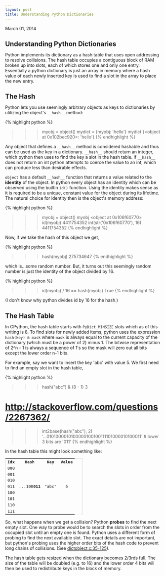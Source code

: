 ```yaml
---
layout: post
title: Understanding Python Dictionaries
---
```


<span class="meta">March 01, 2014</span>

<style>
h2.sectionTitle {
    margin-bottom: 10px;
}
#post ul {
    margin-left: 20px;
}
</style>

<h2 class="sectionTitle">Understanding Python Dictionaries</h2>

Python implements its dictionary as a hash table that uses open addressing to
resolve collisions.  The hash table occupies a contiguous block of RAM broken up
into slots, each of which stores one and only one entry.  Essentially a python
dictionary is just an array in memory where a hash value of each newly inserted key is
used to find a slot in the array to place the new entry.

<h2 class="sectionTitle">The Hash</h2>

Python lets you use seemingly arbitrary objects as keys to dictionaries by
utilizing the object's ``__hash__`` method:

{% highlight python %}
>>> myobj = object()
>>> mydict = {myobj: 'hello'}
>>> mydict
{<object at 0x102bec920>: 'hello'}
{% endhighlight %}

Any object that defines a ``__hash__`` method is considered hashable and thus
can be used as the key in a dictionary.  ``__hash__`` should return an integer,
which python then uses to find the key a slot in the hash table.
If ``__hash__`` does not return an int python attempts to coerce the value to
an int, which can produce less than desirable effects.

``object`` has a default ``__hash__`` function that returns a value
related to the __identity__ of the object.  In python every object has an identity
which can be observed using the builtin ``id()`` function.  Using the identity
makes sense as it is required to be a unique, constant value for the object during
its lifetime.  The natural choice for identity then is the object's
memory address:

{% highlight python %}
>>> myobj = object()
>>> myobj
<object at 0x106f60770>
>>> id(myobj)
4411754352
>>> int(str('0x106f60770'), 16)
4411754352
{% endhighlight %}

Now, if we take the hash of this object we get,

{% highlight python %}
>>> hash(myobj)
275734647
{% endhighlight %}

which is...some random number.  But, it turns out this seemingly random number is
just the identity of the object divided by 16.

{% highlight python %}
>>> id(myobj) / 16 == hash(myobj)
True
{% endhighlight %}

(I don't know why python divides id by 16 for the hash.)

<h2 class="sectionTitle">The Hash Table</h2>

In CPython, the hash table starts with ``PyDict_MINSIZE`` slots which
as of this writing is 8.  To find slots for newly added items, python uses the
expression ``hash(key) & mask`` where ``mask`` is always equal to the current capacity
of the dictionary (which must be a power of 2) minus 1.  The bitwise representation
of 2^n - 1 is always a sequence of 1's so the mask will zero out all bits except
the lower order n-1 bits.

For example, say we want to insert the key 'abc' with value 5.  We first need to find
an empty slot in the hash table,

{% highlight python %}
>>> hash("abc") & (8 - 1)
3
# http://stackoverflow.com/questions/2267362/
>>> int2base(hash("abc"), 2)
'...0101000010100000100100111101000010100011' # lower 3 bits are '011'
{% endhighlight %}

In the hash table this might look something like:

<table style="width:250px; font-family:monospace; border: 1px solid #ccc; text-align: center;">
    <tr>
        <th>Idx</th>
        <th>Hash</th>
        <th>Key</th>
        <th>Value</th>
    </tr>
    <tr>
        <td>000</td>
        <td></td>
        <td></td>
        <td></td>
    </tr>
    <tr>
        <td>001</td>
        <td></td>
        <td></td>
        <td></td>
    </tr>
    <tr>
        <td>010</td>
        <td></td>
        <td></td>
        <td></td>
    </tr>
    <tr>
        <td>011</td>
        <td>...100<b>011</b></td>
        <td>"abc"</td>
        <td>5</td>
    </tr>
    <tr>
        <td>100</td>
        <td></td>
        <td></td>
        <td></td>
    </tr>
    <tr>
        <td>101</td>
        <td></td>
        <td></td>
        <td></td>
    </tr>
    <tr>
        <td>110</td>
        <td></td>
        <td></td>
        <td></td>
    </tr>
    <tr>
        <td>111</td>
        <td></td>
        <td></td>
        <td></td>
    </tr>
</table>

So, what happens when we get a collision?  Python __probes__ to find the next
empty slot.  One way to probe would be to search the slots in order from the
occupied slot until an empty one is found.  Python uses a different form of probing
to find the next available slot.  The exact details are not important, but python's
probing uses the higher order bits of the hash code to
prevent long chains of collisions.
(See [dictobject.c:35-125](http://hg.python.org/cpython/file/52f68c95e025/Objects/dictobject.c)).

The hash table gets resized when the dictionary becomes 2/3rds full.  The size of
the table will be doubled (e.g. to 16) and the lower order 4 bits will then
be used to redistribute keys in the block of memory.






